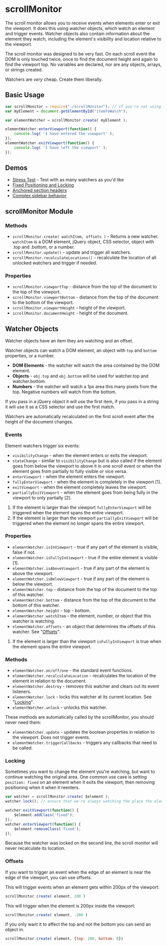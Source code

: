 scrollMonitor
=============

The scroll monitor allows you to receive events when elements enter or exit the viewport. It does this using watcher objects, which watch an element and trigger events. Watcher objects also contain information about the element they watch, including the element's visibility and location relative to the viewport.

The scroll monitor was designed to be very fast. On each scroll event the DOM is only touched twice, once to find the document height and again to find the viewport top. No variables are declared, nor are any objects, arrays, or strings created.

Watchers are _very_ cheap. Create them liberally.

## Basic Usage

```javascript
var scrollMonitor = require("./scrollMonitor"); // if you're not using require, you can use the scrollMonitor global.
var myElement = document.getElementById("itemToWatch");

var elementWatcher = scrollMonitor.create( myElement );

elementWatcher.enterViewport(function() {
    console.log( 'I have entered the viewport' );
});
elementWatcher.exitViewport(function() {
    console.log( 'I have left the viewport' );
});
```
## Demos

* [Stress Test](http://sakabako.github.com/scrollMonitor/demos/stress.html) - Test with as many watchers as you'd like
* [Fixed Positioning and Locking](http://sakabako.github.com/scrollMonitor/demos/fixed.html)
* [Anchored section headers](http://sakabako.github.com/scrollMonitor/demos/list.html)
* [Complex sidebar behavior](http://sakabako.github.com/scrollMonitor/demos/scoreboard.html)


## scrollMonitor Module

### Methods
* `scrollMonitor.create( watchItem, offsets )` - Returns a new watcher. `watchItem` is a DOM element, jQuery object, CSS selector, object with .top and .bottom, or a number.
* `scrollMonitor.update()` - update and trigger all watchers.
* `scrollMonitor.recalculateLocations()` - recalculate the location of all unlocked watchers and trigger if needed.

### Properties
* `scrollMonitor.viewportTop` - distance from the top of the document to the top of the viewport.
* `scrollMonitor.viewportBottom` - distance from the top of the document to the bottom of the viewport.
* `scrollMonitor.viewportHeight` - height of the viewport.
* `scrollMonitor.documentHeight` - height of the document.

## Watcher Objects

Watcher objects have an item they are watching and an offset. 

Watcher objects can watch a DOM element, an object with `top` and `bottom` properties, or a number.

* **DOM Elements** - the watcher will watch the area contained by the DOM element.
* **Objects** - `obj.top` and `obj.bottom` will be used for watcher.top and watcher.bottom.
* **Numbers** - the watcher will watch a 1px area this many pixels from the top. Negative numbers will watch from the bottom.

If you pass in a jQuery object it will use the first item, if you pass in a string it will use it as a CSS selector and use the first match.

Watchers are automatically recalculated on the first scroll event after the height of the document changes.

### Events

Element watchers trigger six events:

* `visibilityChange` - when the element enters or exits the viewport.
* `stateChange` - similar to `visibilityChange` but is also called if the element goes from below the viewport to above it in one scroll event or when the element goes from partially to fully visible or vice versa.
* `enterViewport` - when the element enters the viewport.
* `fullyEnterViewport` - when the element is completely in the viewport [1].
* `exitViewport` - when the element completely leaves the viewport.
* `partiallyExitViewport` - when the element goes from being fully in the viewport to only partially [2].

1. If the element is larger than the viewport `fullyEnterViewport` will be triggered when the element spans the entire viewport.
2. If the element is larger than the viewport `partiallyExitViewport` will be triggered when the element no longer spans the entire viewport.

### Properties

* `elementWatcher.isInViewport` - true if any part of the element is visible, false if not.
* `elementWatcher.isFullyInViewport` - true if the entire element is visible [1].
* `elementWatcher.isAboveViewport` - true if any part of the element is above the viewport.
* `elementWatcher.isBelowViewport` - true if any part of the element is below the viewport.
* `elementWatcher.top` - distance from the top of the document to the top of this watcher.
* `elementWatcher.bottom` - distance from the top of the document to the bottom of this watcher.
* `elementWatcher.height` - top - bottom.
* `elementWatcher.watchItem` - the element, number, or object that this watcher is watching.
* `elementWatcher.offsets` - an object that determines the offsets of this watcher. See "[Offsets](#offsets)".

1. If the element is larger than the viewport `isFullyInViewport` is true when the element spans the entire viewport.

### Methods

* `elementWatcher.on/off/one` - the standard event functions.
* `elementWatcher.recalculateLocation` - recalculates the location of the element in relation to the document.
* `elementWatcher.destroy` - removes this watcher and clears out its event listeners.
* `elementWatcher.lock` - locks this watcher at its current location. See "[Locking](#locking)".
* `elementWatcher.unlock` - unlocks this watcher.

These methods are automatically called by the scrollMonitor, you should never need them:

* `elementWatcher.update` - updates the boolean properties in relation to the viewport. Does not trigger events.
* `elementWatcher.triggerCallbacks` - triggers any callbacks that need to be called.

### Locking

Sometimes you want to change the element you're watching, but want to continue watching the original area. One common use case is setting `position: fixed` on an element when it exits the viewport, then removing positioning when it when it reenters.

```javascript
var watcher = scrollMonitor.create( $element );
watcher.lock(); // ensure that we're always watching the place the element originally was

watcher.exitViewport(function() {
    $element.addClass('fixed');
});
watcher.enterViewport(function() {
    $element.removeClass('fixed');
});
```

Because the watcher was locked on the second line, the scroll monitor will never recalculate its location.

### Offsets

If you want to trigger an event when the edge of an element is near the edge of the viewport, you can use offsets.

This will trigger events when an element gets within 200px of the viewport: 
```javascript
scrollMonitor.create( element, 200 )
```

This will trigger when the element is 200px inside the viewport:
```javascript
scrollMonitor.create( element, -200 )
```

 If you only want it to affect the top and not the bottom you can send an object in. 
```javascript
scrollMonitor.create( element, {top: 200, bottom: 0})
```


